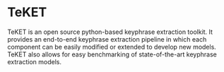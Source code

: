 # TeKET

TeKET is an open source python-based keyphrase extraction toolkit. It provides an end-to-end keyphrase extraction pipeline in which each component can be easily modified or extended to develop new models. TeKET also allows for easy benchmarking of state-of-the-art keyphrase extraction models.
